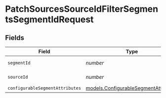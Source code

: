 # PatchSourcesSourceIdFilterSegmentsSegmentIdRequest


## Fields

| Field                                                                                        | Type                                                                                         | Required                                                                                     | Description                                                                                  |
| -------------------------------------------------------------------------------------------- | -------------------------------------------------------------------------------------------- | -------------------------------------------------------------------------------------------- | -------------------------------------------------------------------------------------------- |
| `segmentId`                                                                                  | *number*                                                                                     | :heavy_check_mark:                                                                           | ID of the segment                                                                            |
| `sourceId`                                                                                   | *number*                                                                                     | :heavy_check_mark:                                                                           | ID of the source                                                                             |
| `configurableSegmentAttributes`                                                              | [models.ConfigurableSegmentAttributes](../../models/shared/configurablesegmentattributes.md) | :heavy_minus_sign:                                                                           | N/A                                                                                          |